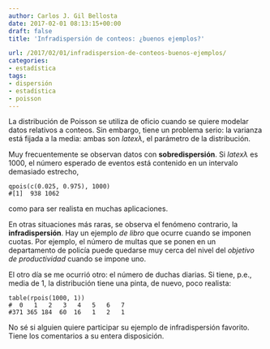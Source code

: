 ```yaml
---
author: Carlos J. Gil Bellosta
date: 2017-02-01 08:13:15+00:00
draft: false
title: 'Infradispersión de conteos: ¿buenos ejemplos?'

url: /2017/02/01/infradispersion-de-conteos-buenos-ejemplos/
categories:
- estadística
tags:
- dispersión
- estadística
- poisson
---
```


La distribución de Poisson se utiliza de oficio cuando se quiere modelar datos relativos a conteos. Sin embargo, tiene un problema serio: la varianza está fijada a la media: ambas son $latex \lambda$, el parámetro de la distribución.

Muy frecuentemente se observan datos con **sobredispersión**. Si $latex \lambda$ es 1000, el número esperado de eventos está contenido en un intervalo demasiado estrecho,




    qpois(c(0.025, 0.975), 1000)
    #[1]  938 1062




como para ser realista en muchas aplicaciones.

En otras situaciones más raras, se observa el fenómeno contrario, la **infradispersión**. Hay un ejemplo _de libro_ que ocurre cuando se imponen cuotas. Por ejemplo, el número de multas que se ponen en un departamento de policía puede quedarse muy cerca del nivel del _objetivo de productividad_ cuando se impone uno.

El otro día se me ocurrió otro: el número de duchas diarias. Si tiene, p.e., media de 1, la distribución tiene una pinta, de nuevo, poco realista:




    table(rpois(1000, 1))
    #  0   1   2   3   4   5   6   7
    #371 365 184  60  16   1   2   1




No sé si alguien quiere participar su ejemplo de infradispersión favorito. Tiene los comentarios a su entera disposición.
